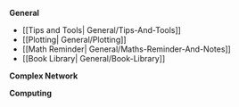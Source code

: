 **General**
* [[Tips and Tools| General/Tips-And-Tools]]
* [[Plotting| General/Plotting]]
* [[Math Reminder| General/Maths-Reminder-And-Notes]]
* [[Book Library| General/Book-Library]]

**Complex Network**

**Computing**
